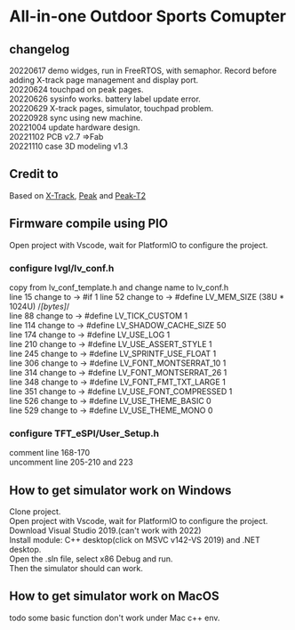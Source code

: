 # All-in-one Outdoor Sports Comupter
## changelog
20220617 demo widges, run in FreeRTOS, with semaphor. Record before adding X-track page management and display port.  
20220624 touchpad on peak pages.  
20220626 sysinfo works. battery label update error.  
20220629 X-track pages, simulator, touchpad problem.  
20220928 sync using new machine.  
20221004 update hardware design.  
20221102 PCB v2.7 =>Fab  
20221110 case 3D modeling v1.3

## Credit to 
Based on [X-Track](https://github.com/FASTSHIFT/X-TRACK), [Peak](https://github.com/peng-zhihui/Peak) and [Peak-T2](https://gitee.com/forairaaaaa/peak-t2/tree/master/1.Hardware#https://gitee.com/link?target=https%3A%2F%2Foshwhub.com%2Feedadada%2Ffed36bbc19da4527b237982f9cd09f99)

## Firmware compile using PIO
Open project with Vscode, wait for PlatformIO to configure the project.  
### configure lvgl/lv_conf.h  
copy from lv_conf_template.h and change name to lv_conf.h  
line 15 change to -> #if 1 
line 52 change to -> #define LV_MEM_SIZE (38U * 1024U)          /*[bytes]*/  
line 88 change to -> #define LV_TICK_CUSTOM 1  
line 114 change to -> #define LV_SHADOW_CACHE_SIZE 50  
line 174 change to -> #define LV_USE_LOG 1  
line 210 change to -> #define LV_USE_ASSERT_STYLE 1  
line 245 change to -> #define LV_SPRINTF_USE_FLOAT 1  
line 306 change to -> #define LV_FONT_MONTSERRAT_10 1  
line 314 change to -> #define LV_FONT_MONTSERRAT_26 1  
line 348 change to -> #define LV_FONT_FMT_TXT_LARGE 1  
line 351 change to -> #define LV_USE_FONT_COMPRESSED 1  
line 526 change to -> #define LV_USE_THEME_BASIC 0  
line 529 change to -> #define LV_USE_THEME_MONO 0  

### configure TFT_eSPI/User_Setup.h  
comment line 168-170  
uncomment line 205-210 and 223  


## How to get simulator work on Windows
Clone project.  
Open project with Vscode, wait for PlatformIO to configure the project.  
Download Visual Studio 2019.(can't work with 2022)  
Install module: C++ desktop(click on MSVC v142-VS 2019) and .NET desktop.  
Open the .sln file, select x86 Debug and run.  
Then the simulator should can work.  


## How to get simulator work on MacOS
todo 
some basic function don't work under Mac c++ env.

